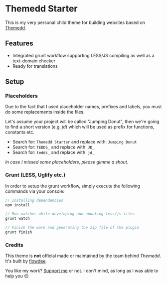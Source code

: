 # Themedd Starter

This is my very personal child theme for building websites based on [Themedd](https://github.com/easydigitaldownloads/themedd).

## Features

* Integrated grunt workflow supporting LESS/JS compiling as well as a text-domain checker
* Ready for translations

## Setup

### Placeholders

Due to the fact that I used placeholder names, prefixes and labels, you must do some replacements inside the files. 

Let's assume your project will be called "Jumping Donut", then we're going to find a short version (e.g. _jd_) which will be used as prefix for functions, constants etc.

* Search for: `Themedd Starter` and replace with: `Jumping Donut`
* Search for: `TEDDS_` and replace with: `JD_`
* Search for: `tedds_` and replace with: `jd_` 

_In case I missed some placeholders, please gimme a shout._

### Grunt (LESS, Uglify etc.)

In order to setup the grunt workflow, simply execute the following commands via your console:

``` php
// Installing dependencies
npm install

// Run watcher while developing and updating less/js files
grunt watch

// Finish the work and generating the zip file of the plugin
grunt finish
```

### Credits

This theme is **not** official made or maintained by the team behind _Themedd_. It's built by [flowdee](https://twitter.com/flowdee). 

You like my work? [Support me](https://donate.flowdee.de/) or not. I don't mind, as long as I was able to help you :wink:
